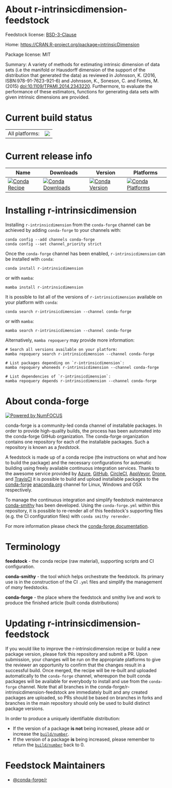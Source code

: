 About r-intrinsicdimension-feedstock
====================================

Feedstock license: [BSD-3-Clause](https://github.com/conda-forge/r-intrinsicdimension-feedstock/blob/main/LICENSE.txt)

Home: https://CRAN.R-project.org/package=intrinsicDimension

Package license: MIT

Summary: A variety of methods for estimating intrinsic dimension of data sets (i.e the manifold or Hausdorff dimension of the support of the distribution that generated the data) as reviewed in Johnsson, K. (2016, ISBN:978-91-7623-921-6) and Johnsson, K., Soneson, C. and Fontes, M. (2015) <doi:10.1109/TPAMI.2014.2343220>. Furthermore, to evaluate the performance of these estimators, functions for generating data sets with given intrinsic dimensions are provided.

Current build status
====================


<table><tr><td>All platforms:</td>
    <td>
      <a href="https://dev.azure.com/conda-forge/feedstock-builds/_build/latest?definitionId=11138&branchName=main">
        <img src="https://dev.azure.com/conda-forge/feedstock-builds/_apis/build/status/r-intrinsicdimension-feedstock?branchName=main">
      </a>
    </td>
  </tr>
</table>

Current release info
====================

| Name | Downloads | Version | Platforms |
| --- | --- | --- | --- |
| [![Conda Recipe](https://img.shields.io/badge/recipe-r--intrinsicdimension-green.svg)](https://anaconda.org/conda-forge/r-intrinsicdimension) | [![Conda Downloads](https://img.shields.io/conda/dn/conda-forge/r-intrinsicdimension.svg)](https://anaconda.org/conda-forge/r-intrinsicdimension) | [![Conda Version](https://img.shields.io/conda/vn/conda-forge/r-intrinsicdimension.svg)](https://anaconda.org/conda-forge/r-intrinsicdimension) | [![Conda Platforms](https://img.shields.io/conda/pn/conda-forge/r-intrinsicdimension.svg)](https://anaconda.org/conda-forge/r-intrinsicdimension) |

Installing r-intrinsicdimension
===============================

Installing `r-intrinsicdimension` from the `conda-forge` channel can be achieved by adding `conda-forge` to your channels with:

```
conda config --add channels conda-forge
conda config --set channel_priority strict
```

Once the `conda-forge` channel has been enabled, `r-intrinsicdimension` can be installed with `conda`:

```
conda install r-intrinsicdimension
```

or with `mamba`:

```
mamba install r-intrinsicdimension
```

It is possible to list all of the versions of `r-intrinsicdimension` available on your platform with `conda`:

```
conda search r-intrinsicdimension --channel conda-forge
```

or with `mamba`:

```
mamba search r-intrinsicdimension --channel conda-forge
```

Alternatively, `mamba repoquery` may provide more information:

```
# Search all versions available on your platform:
mamba repoquery search r-intrinsicdimension --channel conda-forge

# List packages depending on `r-intrinsicdimension`:
mamba repoquery whoneeds r-intrinsicdimension --channel conda-forge

# List dependencies of `r-intrinsicdimension`:
mamba repoquery depends r-intrinsicdimension --channel conda-forge
```


About conda-forge
=================

[![Powered by
NumFOCUS](https://img.shields.io/badge/powered%20by-NumFOCUS-orange.svg?style=flat&colorA=E1523D&colorB=007D8A)](https://numfocus.org)

conda-forge is a community-led conda channel of installable packages.
In order to provide high-quality builds, the process has been automated into the
conda-forge GitHub organization. The conda-forge organization contains one repository
for each of the installable packages. Such a repository is known as a *feedstock*.

A feedstock is made up of a conda recipe (the instructions on what and how to build
the package) and the necessary configurations for automatic building using freely
available continuous integration services. Thanks to the awesome service provided by
[Azure](https://azure.microsoft.com/en-us/services/devops/), [GitHub](https://github.com/),
[CircleCI](https://circleci.com/), [AppVeyor](https://www.appveyor.com/),
[Drone](https://cloud.drone.io/welcome), and [TravisCI](https://travis-ci.com/)
it is possible to build and upload installable packages to the
[conda-forge](https://anaconda.org/conda-forge) [anaconda.org](https://anaconda.org/)
channel for Linux, Windows and OSX respectively.

To manage the continuous integration and simplify feedstock maintenance
[conda-smithy](https://github.com/conda-forge/conda-smithy) has been developed.
Using the ``conda-forge.yml`` within this repository, it is possible to re-render all of
this feedstock's supporting files (e.g. the CI configuration files) with ``conda smithy rerender``.

For more information please check the [conda-forge documentation](https://conda-forge.org/docs/).

Terminology
===========

**feedstock** - the conda recipe (raw material), supporting scripts and CI configuration.

**conda-smithy** - the tool which helps orchestrate the feedstock.
                   Its primary use is in the construction of the CI ``.yml`` files
                   and simplify the management of *many* feedstocks.

**conda-forge** - the place where the feedstock and smithy live and work to
                  produce the finished article (built conda distributions)


Updating r-intrinsicdimension-feedstock
=======================================

If you would like to improve the r-intrinsicdimension recipe or build a new
package version, please fork this repository and submit a PR. Upon submission,
your changes will be run on the appropriate platforms to give the reviewer an
opportunity to confirm that the changes result in a successful build. Once
merged, the recipe will be re-built and uploaded automatically to the
`conda-forge` channel, whereupon the built conda packages will be available for
everybody to install and use from the `conda-forge` channel.
Note that all branches in the conda-forge/r-intrinsicdimension-feedstock are
immediately built and any created packages are uploaded, so PRs should be based
on branches in forks and branches in the main repository should only be used to
build distinct package versions.

In order to produce a uniquely identifiable distribution:
 * If the version of a package **is not** being increased, please add or increase
   the [``build/number``](https://docs.conda.io/projects/conda-build/en/latest/resources/define-metadata.html#build-number-and-string).
 * If the version of a package **is** being increased, please remember to return
   the [``build/number``](https://docs.conda.io/projects/conda-build/en/latest/resources/define-metadata.html#build-number-and-string)
   back to 0.

Feedstock Maintainers
=====================

* [@conda-forge/r](https://github.com/conda-forge/r/)

